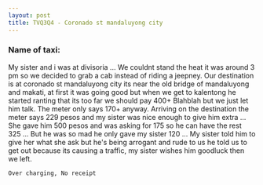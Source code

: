 ```yaml
---
layout: post
title: TVQ3Q4 - Coronado st mandaluyong city
---
```


### Name of taxi: 

My sister and i was at divisoria ... We couldnt stand the heat it was around 3 pm so we decided to grab a cab instead of riding a jeepney. Our destination is at coronado st mandaluyong city its near the old bridge of mandaluyong and makati, at first it was going good but when we get to kalentong he started ranting that its too far we should pay 400+  Blahblah but we just let him talk. The meter only says 170+ anyway. Arriving on the destination the meter says 229 pesos and my sister was nice enough to give him extra ... She gave him 500 pesos and was asking for 175 so he can have the rest 325 ... But he was so mad he only gave my sister 120 ... My sister told him to give her what she ask but he's being arrogant and rude to us he told us to get out because its causing a traffic, my sister wishes him goodluck then we left. 

```Over charging, No receipt```
